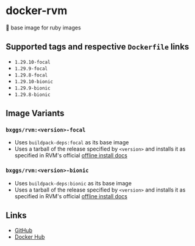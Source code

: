 # docker-rvm

💎 base image for ruby images

## Supported tags and respective `Dockerfile` links

* `1.29.10-focal`
* `1.29.9-focal`
* `1.29.8-focal`
* `1.29.10-bionic`
* `1.29.9-bionic`
* `1.29.8-bionic`

## Image Variants

### `bxggs/rvm:<version>-focal`

* Uses `buildpack-deps:focal` as its base image
* Uses a tarball of the release specified by `<version>` and installs it as specified in RVM's official [offline install docs][offline]

### `bxggs/rvm:<version>-bionic`

* Uses `buildpack-deps:bionic` as its base image
* Uses a tarball of the release specified by `<version>` and installs it as specified in RVM's official [offline install docs][offline]

## Links

* [GitHub][github]
* [Docker Hub][dockerhub]

[offline]: https://github.com/rvm/rvm-site/blob/master/content/rvm/offline.md
[github]: https://github.com/b-ggs/docker-rvm
[dockerhub]: https://hub.docker.com/r/bxggs/rvm
